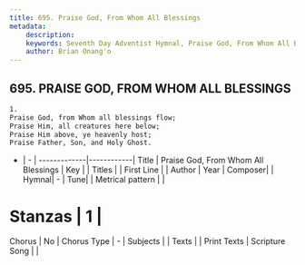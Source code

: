 ```yaml
---
title: 695. Praise God, From Whom All Blessings
metadata:
    description: 
    keywords: Seventh Day Adventist Hymnal, Praise God, From Whom All Blessings, , 
    author: Brian Onang'o
---
```



## 695. PRAISE GOD, FROM WHOM ALL BLESSINGS

```txt
1.
Praise God, from Whom all blessings flow;
Praise Him, all creatures here below;
Praise Him above, ye heavenly host;
Praise Father, Son, and Holy Ghost.
```

- |   -  |
-------------|------------|
Title | Praise God, From Whom All Blessings |
Key |  |
Titles |  |
First Line |  |
Author | 
Year | 
Composer|  |
Hymnal|  - |
Tune|  |
Metrical pattern | |
# Stanzas | 1 |
Chorus | No |
Chorus Type | - |
Subjects |  |
Texts |  |
Print Texts | 
Scripture Song |  |
  

